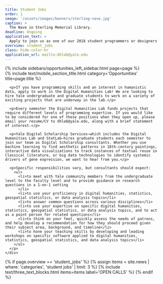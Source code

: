 ```yaml
---
title: Student Jobs
order: 1
image: '/assets/images/banners/sterling-nave.jpg'
caption: >
  The Nave in Sterling Memorial Library.
deadline: Ongoing
application_text: >
  Apply to join us as one of our 2018 student programmers or designers.
overview: student_jobs
class: hide-color-hr
application_url: mailto:dhlab@yale.edu
---
```


<div class='center-column'>
  <div class='two-column-container one-third-width top-text'>
    <div class='left-column'>
      {% include sidebars/opportunities_left_sidebar.html page=page %}
    </div>
    <div class='right-column'>
      {% include text/mobile_section_title.html
        category='Opportunities'
        title=page.title
      %}

      <p>If you have programming skills and an interest in humanistic data, apply to work in the Digital Humanities Lab! We are looking to hire Yale undergraduate and graduate students to work on a variety of exciting projects that are underway in the lab.</p>

      <p>Every semester the Digital Humanities Lab funds projects that require different levels of programming expertise. If you would like to be considered for one of these positions when they open up, please email your resume/CV to dhlab@yale.edu, along with a brief statement of interest.</p>

      <p>Yale Digital Scholarship Services—which includes the Digital Humanities Lab and StatLab—hires graduate students each semester to join our team as Digital Scholarship consultants. Whether you use machine learning to find aesthetic patterns in 18th-century paintings, interactive data visualizations to track instances of textual reuse in Classical literature, or big data technologies to identify systemic drivers of gene expression, we want to hear from you.</p>

      <p>Specific responsibilities vary, but consultants should expect:
        <ul>
          <li>to meet with Yale community members from the undergraduate level to the faculty level and to provide guidance on research questions in a 1-on-1 setting
          </li>
          <li>to use your proficiency in digital humanities, statistics, geospatial statistics, or data analysis topics</li>
          <li>to answer common questions across various disciplines</li>
          <li>to use your expertise on specific digital humanities, statistics, geospatial statistics, or data analysis topics, and to act as a point person for related questions</li>
          <li>to think on your feet, quickly assess the needs of patrons, and help develop a recommendation for how they should proceed given their subject area, background, and timeline</li>
          <li>to hone your teaching skills by developing and leading workshops on specific software applied to digital humanities, statistics, geospatial statistics, and data analysis topics</li>
        </ul>
      </p>
    </div>
  </div>
  {% if page.overview == 'student_jobs' %}
    {% assign items = site.news | where: 'categories', 'student jobs' | limit: 3 %}
    {% include text/three_text_blocks.html
      items=items
      label='OPEN CALLS'
    %}
  {% endif %}
  
</div>